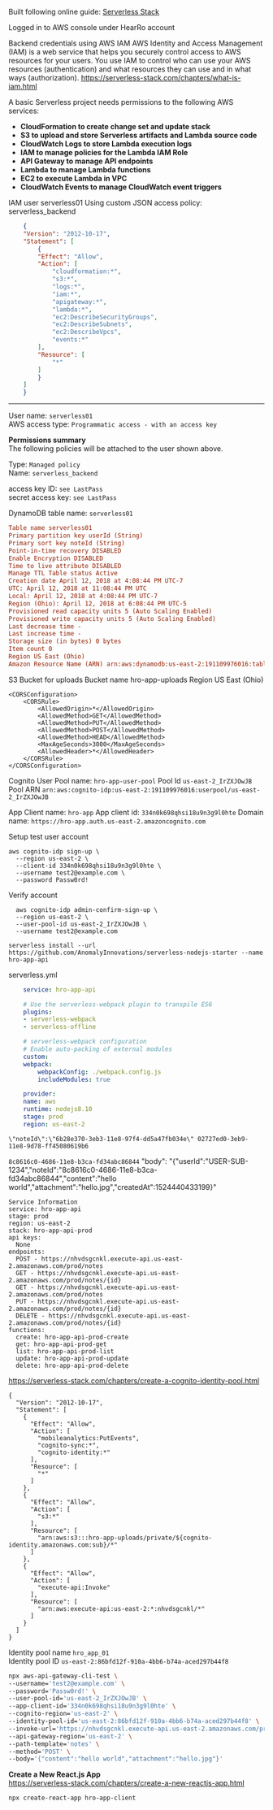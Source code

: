 

Built following online guide: [Serverless Stack](https://serverless-stack.com/#table-of-contents)

Logged in to AWS console under HearRo account

Backend credentials using AWS IAM
AWS Identity and Access Management (IAM) is a web service that helps you securely control access to AWS resources for your users. You use IAM to control who can use your AWS resources (authentication) and what resources they can use and in what ways (authorization).
    https://serverless-stack.com/chapters/what-is-iam.html

A basic Serverless project needs permissions to the following AWS services:

- **CloudFormation to create change set and update stack**
- **S3 to upload and store Serverless artifacts and Lambda source code**
- **CloudWatch Logs to store Lambda execution logs**
- **IAM to manage policies for the Lambda IAM Role**
- **API Gateway to manage API endpoints**
- **Lambda to manage Lambda functions**
- **EC2 to execute Lambda in VPC**
- **CloudWatch Events to manage CloudWatch event triggers**



IAM user serverless01
Using custom JSON access policy: serverless_backend
``` json
    {
    "Version": "2012-10-17",
    "Statement": [
        {
        "Effect": "Allow",
        "Action": [
            "cloudformation:*",
            "s3:*",
            "logs:*",
            "iam:*",
            "apigateway:*",
            "lambda:*",
            "ec2:DescribeSecurityGroups",
            "ec2:DescribeSubnets",
            "ec2:DescribeVpcs",
            "events:*"
        ],
        "Resource": [
            "*"
        ]
        }
    ]
    }
```
---
User name: `serverless01`  
AWS access type: `Programmatic access - with an access key`

**Permissions summary**  
The following policies will be attached to the user shown above.

Type: `Managed policy`  
Name: `serverless_backend`

access key ID: `see LastPass`  
secret access key: `see LastPass`

DynamoDB table name: `serverless01`

```ini
Table name serverless01
Primary partition key userId (String)
Primary sort key noteId (String)
Point-in-time recovery DISABLED  
Enable Encryption DISABLED
Time to live attribute DISABLED  
Manage TTL Table status Active
Creation date April 12, 2018 at 4:08:44 PM UTC-7
UTC: April 12, 2018 at 11:08:44 PM UTC
Local: April 12, 2018 at 4:08:44 PM UTC-7
Region (Ohio): April 12, 2018 at 6:08:44 PM UTC-5
Provisioned read capacity units 5 (Auto Scaling Enabled)
Provisioned write capacity units 5 (Auto Scaling Enabled)
Last decrease time -
Last increase time -
Storage size (in bytes) 0 bytes
Item count 0
Region US East (Ohio)
Amazon Resource Name (ARN) arn:aws:dynamodb:us-east-2:191109976016:table/serverless01

```

S3 Bucket for uploads
    Bucket name hro-app-uploads	
    Region US East (Ohio)

```cli
<CORSConfiguration>
    <CORSRule>
        <AllowedOrigin>*</AllowedOrigin>
        <AllowedMethod>GET</AllowedMethod>
        <AllowedMethod>PUT</AllowedMethod>
        <AllowedMethod>POST</AllowedMethod>
        <AllowedMethod>HEAD</AllowedMethod>
        <MaxAgeSeconds>3000</MaxAgeSeconds>
        <AllowedHeader>*</AllowedHeader>
    </CORSRule>
</CORSConfiguration>

```

Cognito User Pool name: `hro-app-user-pool`
Pool Id `us-east-2_IrZXJOwJB`
Pool ARN `arn:aws:cognito-idp:us-east-2:191109976016:userpool/us-east-2_IrZXJOwJB`

App Client name: `hro-app`
App client id: `334n0k698qhsi18u9n3g9l0hte`
Domain name: `https://hro-app.auth.us-east-2.amazoncognito.com`

Setup test user account

```
aws cognito-idp sign-up \
  --region us-east-2 \
  --client-id 334n0k698qhsi18u9n3g9l0hte \
  --username test2@example.com \
  --password Passw0rd!

```

Verify account

```
  aws cognito-idp admin-confirm-sign-up \
  --region us-east-2 \
  --user-pool-id us-east-2_IrZXJOwJB \
  --username test2@example.com

```

`serverless install --url https://github.com/AnomalyInnovations/serverless-nodejs-starter --name hro-app-api`

serverless.yml

```yml
    service: hro-app-api

    # Use the serverless-webpack plugin to transpile ES6
    plugins:
    - serverless-webpack
    - serverless-offline

    # serverless-webpack configuration
    # Enable auto-packing of external modules
    custom:
    webpack:
        webpackConfig: ./webpack.config.js
        includeModules: true

    provider:
    name: aws
    runtime: nodejs8.10
    stage: prod
    region: us-east-2
```

`\"noteId\":\"6b28e370-3eb3-11e8-97f4-dd5a47fb034e\" 02727ed0-3eb9-11e8-9d78-ff45080619b6`

`8c8616c0-4686-11e8-b3ca-fd34abc86844`
"body": "{\"userId\":\"USER-SUB-1234\",\"noteId\":\"8c8616c0-4686-11e8-b3ca-fd34abc86844\",\"content\":\"hello world\",\"attachment\":\"hello.jpg\",\"createdAt\":1524440433199}"

```
Service Information
service: hro-app-api
stage: prod
region: us-east-2
stack: hro-app-api-prod
api keys:
  None
endpoints:
  POST - https://nhvdsgcnkl.execute-api.us-east-2.amazonaws.com/prod/notes
  GET - https://nhvdsgcnkl.execute-api.us-east-2.amazonaws.com/prod/notes/{id}
  GET - https://nhvdsgcnkl.execute-api.us-east-2.amazonaws.com/prod/notes
  PUT - https://nhvdsgcnkl.execute-api.us-east-2.amazonaws.com/prod/notes/{id}
  DELETE - https://nhvdsgcnkl.execute-api.us-east-2.amazonaws.com/prod/notes/{id}
functions:
  create: hro-app-api-prod-create
  get: hro-app-api-prod-get
  list: hro-app-api-prod-list
  update: hro-app-api-prod-update
  delete: hro-app-api-prod-delete
  ```

https://serverless-stack.com/chapters/create-a-cognito-identity-pool.html


```
{
  "Version": "2012-10-17",
  "Statement": [
    {
      "Effect": "Allow",
      "Action": [
        "mobileanalytics:PutEvents",
        "cognito-sync:*",
        "cognito-identity:*"
      ],
      "Resource": [
        "*"
      ]
    },
    {
      "Effect": "Allow",
      "Action": [
        "s3:*"
      ],
      "Resource": [
        "arn:aws:s3:::hro-app-uploads/private/${cognito-identity.amazonaws.com:sub}/*"
      ]
    },
    {
      "Effect": "Allow",
      "Action": [
        "execute-api:Invoke"
      ],
      "Resource": [
        "arn:aws:execute-api:us-east-2:*:nhvdsgcnkl/*"
      ]
    }
  ]
}
```

Identity pool name `hro_app_01`  
Identity pool ID `us-east-2:86bfd12f-910a-4bb6-b74a-aced297b44f8`


```bash
npx aws-api-gateway-cli-test \
--username='test2@example.com' \
--password='Passw0rd!' \
--user-pool-id='us-east-2_IrZXJOwJB' \
--app-client-id='334n0k698qhsi18u9n3g9l0hte' \
--cognito-region='us-east-2' \
--identity-pool-id='us-east-2:86bfd12f-910a-4bb6-b74a-aced297b44f8' \
--invoke-url='https://nhvdsgcnkl.execute-api.us-east-2.amazonaws.com/prod/' \
--api-gateway-region='us-east-2' \
--path-template='notes' \
--method='POST' \
--body='{"content":"hello world","attachment":"hello.jpg"}'

```

**Create a New React.js App**  
https://serverless-stack.com/chapters/create-a-new-reactjs-app.html

`npx create-react-app hro-app-client`